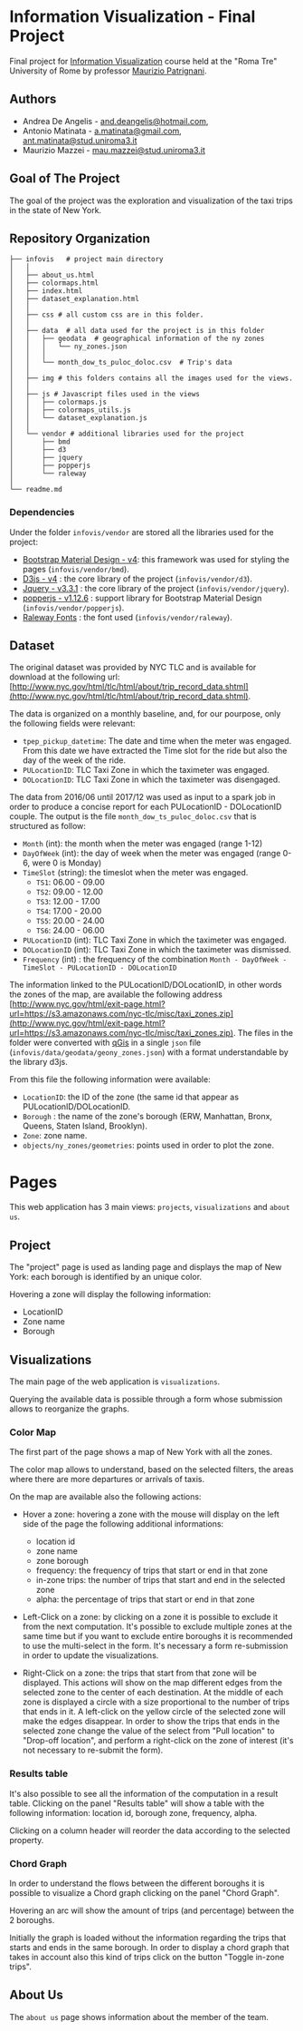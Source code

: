 # Information Visualization - Final Project

Final project for [Information Visualization](http://www.dia.uniroma3.it/~infovis/) course held at the "Roma Tre" University of Rome by professor [Maurizio Patrignani](http://www.dia.uniroma3.it/~compunet/www/view/person.php?id=titto).

## Authors

- Andrea De Angelis - [and.deangelis@hotmail.com](mailto:and.deangelis@hotmail.com),
- Antonio Matinata - [a.matinata@gmail.com](mailto:a.matinata@gmail.com), [ant.matinata@stud.uniroma3.it](ant.matinata@stud.uniroma3.it)
- Maurizio Mazzei - [mau.mazzei@stud.uniroma3.it](mailto:mau.mazzei@stud.uniroma3.it) 

## Goal of The Project
 
The goal of the project was the exploration and visualization of the taxi trips in the state of New York.

## Repository Organization

```/bin/bash
├── infovis   # project main directory
│   │  
│   ├── about_us.html 
│   ├── colormaps.html
│   ├── index.html 
│   ├── dataset_explanation.html
│   │ 
│   ├── css # all custom css are in this folder.
│   │
│   ├── data  # all data used for the project is in this folder
│   │   ├── geodata  # geographical information of the ny zones
│   │   │   └── ny_zones.json
│   │   │ 
│   │   └── month_dow_ts_puloc_doloc.csv  # Trip's data
│   │ 
│   ├── img # this folders contains all the images used for the views.
│   │ 
│   ├── js # Javascript files used in the views
│   │   ├── colormaps.js
│   │   ├── colormaps_utils.js
│   │   └── dataset_explanation.js
│   │ 
│   └── vendor # additional libraries used for the project
│       ├── bmd  
│       ├── d3 
│       ├── jquery
│       ├── popperjs
│       └── raleway
│ 
└── readme.md
```

### Dependencies

Under the folder `infovis/vendor` are stored all the libraries used for the project:

- [Bootstrap Material Design - v4](https://fezvrasta.github.io/bootstrap-material-design/): this framework was used for styling the pages (`infovis/vendor/bmd`).
- [D3js - v4](https://d3js.org/) : the core library of the project (`infovis/vendor/d3`).
- [Jquery - v3.3.1](https://jquery.com/) : the core library of the project (`infovis/vendor/jquery`).
- [popperjs - v1.12.6](https://popper.js.org/) : support library for Bootstrap Material Design (`infovis/vendor/popperjs`).
- [Raleway Fonts](https://fonts.google.com/specimen/Raleway) : the font used (`infovis/vendor/raleway`).

## Dataset

The original dataset was provided by NYC TLC and is available for download at the following url: [http://www.nyc.gov/html/tlc/html/about/trip_record_data.shtml](http://www.nyc.gov/html/tlc/html/about/trip_record_data.shtml).

The data is organized on a monthly baseline, and, for our pourpose, only the following fields were relevant:

- `tpep_pickup_datetime`: The date and time when the meter was engaged. From this date we have extracted the Time slot for the ride but also the day of the week of the ride.
- `PULocationID`: TLC Taxi Zone in which the taximeter was engaged.
- `DOLocationID`: TLC Taxi Zone in which the taximeter was disengaged.

The data from 2016/06 until 2017/12 was used as input to a spark job in order to produce a concise report for each PULocationID - DOLocationID couple.
The output is the file `month_dow_ts_puloc_doloc.csv` that is structured as follow:

- `Month` (int): the month when the meter was engaged (range 1-12)	
- `DayOfWeek` (int): the day of week when the meter was engaged (range 0-6, were 0 is Monday) 
- `TimeSlot` (string): the timeslot when the meter was engaged.
	- `TS1`: 06.00 - 09.00 
	- `TS2`: 09.00 - 12.00
	- `TS3`: 12.00 - 17.00
	- `TS4`: 17.00 - 20.00
	- `TS5`: 20.00 - 24.00
	- `TS6`: 24.00 - 06.00
- `PULocationID` (int): TLC Taxi Zone in which the taximeter was engaged.
- `DOLocationID` (int): TLC Taxi Zone in which the taximeter was dismissed.
- `Frequency` (int) : the frequency of the combination `Month - DayOfWeek - TimeSlot - PULocationID - DOLocationID`

The information linked to the PULocationID/DOLocationID, in other words the zones of the map, are available the following address [http://www.nyc.gov/html/exit-page.html?url=https://s3.amazonaws.com/nyc-tlc/misc/taxi_zones.zip](http://www.nyc.gov/html/exit-page.html?url=https://s3.amazonaws.com/nyc-tlc/misc/taxi_zones.zip).
The files in the folder were converted with [qGis](https://www.qgis.org/it/site/) in a single `json` file (`infovis/data/geodata/geony_zones.json`) with a format understandable by the library d3js.

From this file the following information were available:

- `LocationID`: the ID of the zone (the same id that appear as PULocationID/DOLocationID. 
- `Borough` : the name of the zone's borough (ERW, Manhattan, Bronx, Queens, Staten Island, Brooklyn).
- `Zone`: zone name.
- `objects/ny_zones/geometries`: points used in order to plot the zone.  

# Pages

This web application has 3 main views: `projects`, `visualizations` and `about us`.
 
## Project

The "project" page is used as landing page and displays the map of New York: each borough is identified by an unique color.

Hovering a zone will display the following information: 

- LocationID
- Zone name
- Borough
 
## Visualizations

The main page of the web application is `visualizations`.

Querying the available data is possible through a form whose submission allows to reorganize the graphs.

### Color Map

The first part of the page shows a map of New York with all the zones.

The color map allows to understand, based on the selected filters, the areas where there are more departures or arrivals of taxis.

On the map are available also the following actions:

- Hover a zone: hovering a zone with the mouse will display on the left side of the page the following additional informations: 
	- location id
	- zone name
	- zone borough
	- frequency: the frequency of trips that start or end in that zone 
	- in-zone trips: the number of trips that start and end in the selected zone
	- alpha: the percentage of trips that start or end in that zone

- Left-Click on a zone: by clicking on a zone it is possible to exclude it from the next computation. It's possible to exclude multiple zones at the same time but if you want to exclude entire boroughs it is recommended to use the multi-select in the form. It's necessary a form re-submission in order to update the visualizations.

- Right-Click on a zone: the trips that start from that zone will be displayed. This actions will show on the map different edges from the selected zone to the center of each destination. At the middle of each zone is displayed a circle with a size proportional to the number of trips that ends in it. A left-click on the yellow circle of the selected zone will make the edges disappear. In order to show the trips that ends in the selected zone change the value of the select from "Pull location" to "Drop-off location", and perform a right-click on the zone of interest (it's not necessary to re-submit the form).

### Results table

It's also possible to see all the information of the computation in a result table.
Clicking on the panel "Results table" will show a table with the following information: location id, borough zone, frequency, alpha. 

Clicking on a column header will reorder the data according to the selected property.

### Chord Graph

In order to understand the flows between the different boroughs it is possible to visualize a Chord graph clicking on the panel "Chord Graph".

Hovering an arc will show the amount of trips (and percentage) between the 2 boroughs.

Initially the graph is loaded without the information regarding the trips that starts and ends in the same borough.
In order to display a chord graph that takes in account also this kind of trips click on the button "Toggle in-zone trips".
 
## About Us

The `about us` page shows information about the member of the team. 

